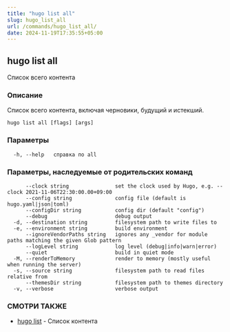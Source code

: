 ```yaml
---
title: "hugo list all"
slug: hugo_list_all
url: /commands/hugo_list_all/
date: 2024-11-19T17:35:55+05:00
---
```

## hugo list all

Список всего контента

### Описание

Список всего контента, включая черновики, будущий и истекший.

```
hugo list all [flags] [args]
```

### Параметры

```
  -h, --help   справка по all
```

### Параметры, наследуемые от родительских команд

```
      --clock string               set the clock used by Hugo, e.g. --clock 2021-11-06T22:30:00.00+09:00
      --config string              config file (default is hugo.yaml|json|toml)
      --configDir string           config dir (default "config")
      --debug                      debug output
  -d, --destination string         filesystem path to write files to
  -e, --environment string         build environment
      --ignoreVendorPaths string   ignores any _vendor for module paths matching the given Glob pattern
      --logLevel string            log level (debug|info|warn|error)
      --quiet                      build in quiet mode
  -M, --renderToMemory             render to memory (mostly useful when running the server)
  -s, --source string              filesystem path to read files relative from
      --themesDir string           filesystem path to themes directory
  -v, --verbose                    verbose output
```

### СМОТРИ ТАКЖЕ

* [hugo list](/commands/hugo_list/)	 - Список контента

